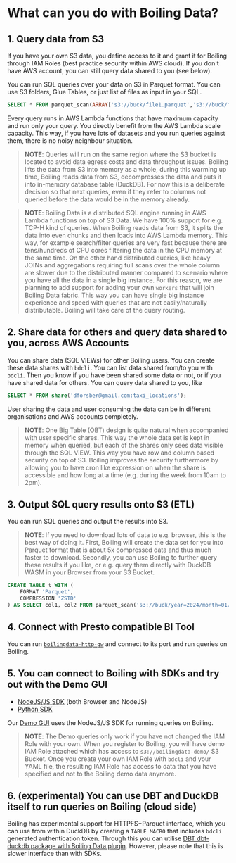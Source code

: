 # What can you do with Boiling Data?

## 1. Query data from S3

If you have your own S3 data, you define access to it and grant it for Boiling through IAM Roles (best practice security within AWS cloud). If you don't have AWS account, you can still query data shared to you (see below).

You can run SQL queries over your data on S3 in Parquet format. You can use S3 folders, Glue Tables, or just list of files as input in your SQL.

```sql
SELECT * FROM parquet_scan(ARRAY['s3://buck/file1.parquet','s3://buck/file2.parquet'])
```

Every query runs in AWS Lambda functions that have maximum capacity and run only your query. You directly benefit from the AWS Lambda scale capacity. This way, if you have lots of datasets and you run queries against them, there is no noisy neighbour situation.

> **NOTE**: Queries will run on the same region where the S3 bucket is located to avoid data egress costs and data throughput issues. Boiling lifts the data from S3 into memory as a whole, during this warming up time, Boiling reads data from S3, decompresses the data and puts it into in-memory database table (DuckDB). For now this is a deliberate decision so that next queries, even if they refer to columns not queried before the data would be in the memory already.

> **NOTE**: Boiling Data is a distributed SQL engine running in AWS Lambda functions on top of S3 Data. We have 100% support for e.g. TCP-H kind of queries. When Boiling reads data from S3, it splits the data into even chunks and then loads into AWS Lambda memory. This way, for example search/filter queries are very fast because there are tens/hundreds of CPU cores filtering the data in the CPU memory at the same time. On the other hand distributed queries, like heavy JOINs and aggregations requiring full scans over the whole column are slower due to the distributed manner compared to scenario where you have all the data in a single big instance. For this reason, we are planning to add support for adding your own `workers` that will join Boiling Data fabric. This way you can have single big instance experience and speed with queries that are not easily/naturally distributable. Boiling will take care of the query routing.

## 2. Share data for others and query data shared to you, across AWS Accounts

You can share data (SQL VIEWs) for other Boiling users. You can create these data shares with `bdcli`. You can list data shared from/to you with `bdcli`. Then you know if you have been shared some data or not, or if you have shared data for others. You can query data shared to you, like

```sql
SELECT * FROM share('dforsber@gmail.com:taxi_locations');
```

User sharing the data and user consuming the data can be in different organisations and AWS accounts completely.

> **NOTE**: One Big Table (OBT) design is quite natural when accompanied with user specific shares. This way the whole data set is kept in memory when queried, but each of the shares only sees data visible through the SQL VIEW. This way you have row and column based security on top of S3. Boiling improves the security furthermore by allowing you to have cron like expression on when the share is accessible and how long at a time (e.g. during the week from 10am to 2pm).

## 3. Output SQL query results onto S3 (ETL)

You can run SQL queries and output the results into S3.

> **NOTE**: If you need to download lots of data to e.g. browser, this is the best way of doing it. First, Boiling will create the data set for you into Parquet format that is about 5x compressed data and thus much faster to download. Secondly, you can use Boiling to further query these results if you like, or e.g. query them directly with DuckDB WASM in your Browser from your S3 Bucket.

```sql
CREATE TABLE t WITH (
    FORMAT 'Parquet',
    COMPRESSION 'ZSTD'
) AS SELECT col1, col2 FROM parquet_scan('s3://buck/year=2024/month=01/day=01/');
```

## 4. Connect with Presto compatible BI Tool

You can run [`boilingdata-http-gw`](https://github.com/boilingdata/boilingdata-http-gw) and connect to its port and run queries on Boiling.

## 5. You can connect to Boiling with SDKs and try out with the Demo GUI

- [NodeJS/JS SDK](https://github.com/boilingdata/node-boilingdata) (both Browser and NodeJS)
- [Python SDK](https://github.com/boilingdata/py-boilingdata)

Our [Demo GUI](https://app.boilingdata.com) uses the NodeJS/JS SDK for running queries on Boiling.

> **NOTE**: The Demo queries only work if you have not changed the IAM Role with your own. When you register to Boiling, you will have demo IAM Role attached which has access to `s3://boilingdata-demo/` S3 Bucket. Once you create your own IAM Role with `bdcli` and your YAML file, the resulting IAM Role has access to data that you have specified and not to the Boiling demo data anymore.

## 6. (experimental) You can use DBT and DuckDB itself to run queries on Boiling (cloud side)

Boiling has experimental support for HTTPFS+Parquet interface, which you can use from within DuckDB by creating a `TABLE MACRO` that includes `bdcli` generated authentication token. Through this you can utilise [DBT dbt-duckdb package with Boiling Data plugin]([ttps://github.com/boilingdata/boilingdata-dbt-demo). However, please note that this is slower interface than with SDKs.

